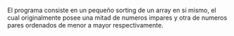 El programa consiste en un pequeño sorting  de un array en si mismo, el cual originalmente posee una mitad de numeros impares y otra de numeros pares ordenados de menor a mayor respectivamente.